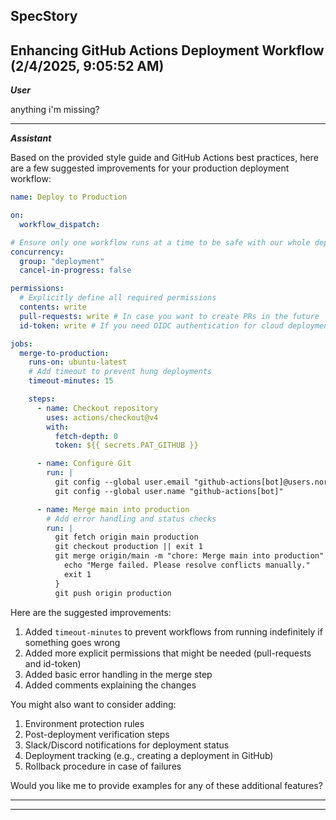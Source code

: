 ## SpecStory

## Enhancing GitHub Actions Deployment Workflow (2/4/2025, 9:05:52 AM)

_**User**_

anything i'm missing?

---

_**Assistant**_

Based on the provided style guide and GitHub Actions best practices, here are a few suggested improvements for your production deployment workflow:

```yaml:.github/workflows/deploy-production.yml
name: Deploy to Production

on:
  workflow_dispatch:

# Ensure only one workflow runs at a time to be safe with our whole deployment process
concurrency:
  group: "deployment"
  cancel-in-progress: false

permissions:
  # Explicitly define all required permissions
  contents: write
  pull-requests: write # In case you want to create PRs in the future
  id-token: write # If you need OIDC authentication for cloud deployments

jobs:
  merge-to-production:
    runs-on: ubuntu-latest
    # Add timeout to prevent hung deployments
    timeout-minutes: 15

    steps:
      - name: Checkout repository
        uses: actions/checkout@v4
        with:
          fetch-depth: 0
          token: ${{ secrets.PAT_GITHUB }}

      - name: Configure Git
        run: |
          git config --global user.email "github-actions[bot]@users.noreply.github.com"
          git config --global user.name "github-actions[bot]"

      - name: Merge main into production
        # Add error handling and status checks
        run: |
          git fetch origin main production
          git checkout production || exit 1
          git merge origin/main -m "chore: Merge main into production" || {
            echo "Merge failed. Please resolve conflicts manually."
            exit 1
          }
          git push origin production
```

Here are the suggested improvements:

1. Added `timeout-minutes` to prevent workflows from running indefinitely if something goes wrong
2. Added more explicit permissions that might be needed (pull-requests and id-token)
3. Added basic error handling in the merge step
4. Added comments explaining the changes

You might also want to consider adding:

1. Environment protection rules
2. Post-deployment verification steps
3. Slack/Discord notifications for deployment status
4. Deployment tracking (e.g., creating a deployment in GitHub)
5. Rollback procedure in case of failures

Would you like me to provide examples for any of these additional features?

---



---

